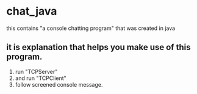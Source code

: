 # chat_java
this contains "a console chatting program" that was created in java

## it is explanation that helps you make use of this program.
1. run "TCPServer"
2. and run "TCPClient"
3. follow screened console message.
